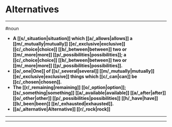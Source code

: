 # Alternatives
---
#noun
- **A [[s/_situation|situation]] which [[a/_allows|allows]] a [[m/_mutually|mutually]] [[e/_exclusive|exclusive]] [[c/_choice|choice]] [[b/_between|between]] two or [[m/_more|more]] [[p/_possibilities|possibilities]]; a [[c/_choice|choice]] [[b/_between|between]] two or [[m/_more|more]] [[p/_possibilities|possibilities]].**
- **[[o/_one|One]] of [[s/_several|several]] [[m/_mutually|mutually]] [[e/_exclusive|exclusive]] things which [[c/_can|can]] be [[c/_chosen|chosen]].**
- **The [[r/_remaining|remaining]] [[o/_option|option]]; [[s/_something|something]] [[a/_available|available]] [[a/_after|after]] [[o/_other|other]] [[p/_possibilities|possibilities]] [[h/_have|have]] [[b/_been|been]] [[e/_exhausted|exhausted]].**
- **[[a/_alternative|Alternative]] [[r/_rock|rock]]**
---
---
